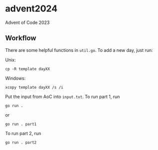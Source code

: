 # advent2024

Advent of Code 2023

## Workflow

There are some helpful functions in `util.go`. To add a new day, just run:

Unix:

```
cp -R template dayXX
```

Windows:

```
xcopy template dayXX /s /i
```

Put the input from AoC into `input.txt`. To run part 1, run

```
go run .
```

or

```
go run . part1
```

To run part 2, run

```
go run . part2
```